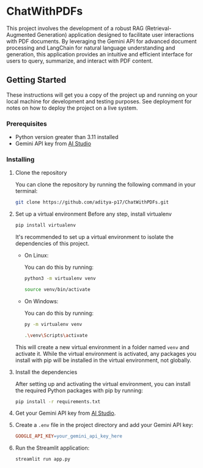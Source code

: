 # ChatWithPDFs

This project involves the development of a robust RAG (Retrieval-Augmented Generation) application designed to facilitate user interactions with PDF documents. By leveraging the Gemini API for advanced document processing and LangChain for natural language understanding and generation, this application provides an intuitive and efficient interface for users to query, summarize, and interact with PDF content.

## Getting Started

These instructions will get you a copy of the project up and running on your local machine for development and testing purposes. See deployment for notes on how to deploy the project on a live system.

### Prerequisites

- Python version greater than 3.11 installed
- Gemini API key from [AI Studio](https://aistudio.google.com/app/apikey)

### Installing

1. Clone the repository

   You can clone the repository by running the following command in your terminal:

   ```bash
   git clone https://github.com/aditya-p17/ChatWithPDFs.git
   ```
2. Set up a virtual environment
   Before any step, install virtualenv

   ```bash
   pip install virtualenv
   ```
   It's recommended to set up a virtual environment to isolate the dependencies of this project.

   - On Linux:

     You can do this by running:

     ```bash
     python3 -m virtualenv venv
     ```
     ```bash
     source venv/bin/activate
     ```
   - On Windows:

     You can do this by running:

     ```bash
     py -m virtualenv venv
     ```
     ```bash
     .\venv\Scripts\activate
     ```

   This will create a new virtual environment in a folder named `venv` and activate it. While the virtual environment is activated, any packages you install with pip will be installed in the virtual environment, not globally.
3. Install the dependencies

   After setting up and activating the virtual environment, you can install the required Python packages with pip by running:

   ```bash
   pip install -r requirements.txt
   ```
4. Get your Gemini API key from [AI Studio](https://aistudio.google.com/app/apikey).
5. Create a `.env` file in the project directory and add your Gemini API key:

   ```makefile
   GOOGLE_API_KEY=your_gemini_api_key_here
   ```
6. Run the Streamlit application:

   ```bash
   streamlit run app.py
   ```
